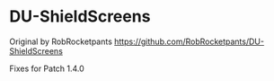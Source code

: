 # DU-ShieldScreens

Original by RobRocketpants
https://github.com/RobRocketpants/DU-ShieldScreens


Fixes for Patch 1.4.0
